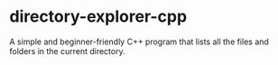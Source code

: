 # directory-explorer-cpp
A simple and beginner-friendly C++ program that lists all the files and folders in the current directory.
